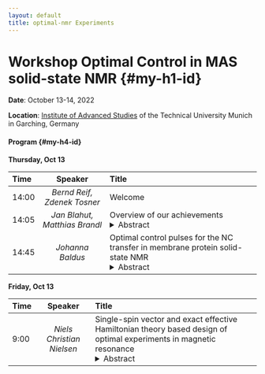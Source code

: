 ```yaml
---
layout: default
title: optimal-nmr Experiments
---
```

# Workshop Optimal Control in MAS solid-state NMR  {#my-h1-id}

**Date**: October 13-14, 2022

**Location**:  [Institute of Advanced Studies](https://www.ias.tum.de/ias/institute-for-advanced-study/resources-facilities/ias-building/) of the Technical University Munich in Garching, Germany

#### Program  {#my-h4-id}

<!--- 
**Thursday, Oct 13**

| Time | Speaker | Title |
| :--- | :---: | :--- |
| 14:00 | _Bernd Reif, Zdenek Tosner_ | Welcome |
| 14:05 | _Jan Blahut, Matthias Brandl_ | Overview of our achievements <br> <details markdown="1"><summary>Abstract</summary><div markdown="1"> Text and text and bla bla </div></details>|
| 14:45 | _Johanna Baldus_ | Optimal control pulses for the NC transfer in membrane protein solid-state NMR |
| 15:15 | _Jan Stanek_    | Transverse Magnetic Field Inhomogeneity and its Consequences for Performance of Protein Triple Resonance Correlation Experiments Under fast MAS |
| 15:45 | **Break**     ||
| 16:15 | _Piotr Klukowski_ | ARTINA: deep learning-based approach to fully automated chemical shift assignment and protein structure determination |
| 16:45 | _Rasmus Linser_   | Higher-dimensionality solid-state NMR for facilitated resonance assignment and elucidation of protein dynamics.
| 17:15 | _Paul Schanda_    | Protein dynamics in large assemblies: from local side chain motions to functional large-scale mobility |
| 17:45 | _Guido Pintacuda_ | _TBA_ |
| 18:15 | Dinner  ||
| 19:15 | Discussions in the Club ||
 
**Friday, Oct 13**
 
| Time | Speaker | Title |
| :---  | :---: | :--- |
| 9:00  | _Niels Christian Nielsen_ | Single-spin vector and exact effective Hamiltonian theory based design of optimal experiments in magnetic resonance |
| 9:30  | _Matthias Ernst_          | A continuous approach to Floquet theory for pulse-sequence optimization in solid-state NMR |
| 10:00 | _Ilya Kuprov_             | Dealing with instrument response functions within GRAPE framework |
| 10:30 | Break ||
| 11:00 | _Andrew Pell_     |  _TBA_ |
| 11:30 | _Loren Andreas_   | _TBA_  |
| 12:00 | _???_             | _TBA_  |
| 12:30 | Closing ||                                                                                                    
-->

**Thursday, Oct 13**

<table>
  <thead>
    <tr>
      <th style="text-align: left">Time</th>
      <th style="text-align: center">Speaker</th>
      <th style="text-align: left">Title</th>
    </tr>
  </thead>
  <tbody>
    <tr>
      <td style="text-align: left">14:00</td>
      <td style="text-align: center"><em>Bernd Reif, Zdenek Tosner</em></td>
      <td style="text-align: left">Welcome</td>
    </tr>
    <tr>
      <td style="text-align: left">14:05</td>
      <td style="text-align: center"><em>Jan Blahut, Matthias Brandl</em></td>
      <td style="text-align: left">Overview of our achievements <br /> 
         <details><summary>Abstract</summary>
         <p style="font-size: 14px">
         Text of the abstract in smaller fonts of 14px
         </p> 
         </details>
      </td>
    </tr>
    <tr>
      <td style="text-align: left">14:45</td>
      <td style="text-align: center"><em>Johanna Baldus</em></td>
      <td style="text-align: left">Optimal control pulses for the NC transfer in membrane protein solid-state NMR<br /> 
         <details><summary>Abstract</summary>
         
         Text of the abstract 
         </details>
      </td>
    </tr>
    <tr>
      <td style="text-align: left">15:15</td>
      <td style="text-align: center"><em>Jan Stanek</em></td>
      <td style="text-align: left">Transverse Magnetic Field Inhomogeneity and its Consequences for Performance of Protein Triple Resonance Correlation Experiments Under fast MAS<br /> 
         <details><summary>Abstract</summary>
         
         Text of the abstract 
         </details>
      </td>
    </tr>
    <tr>
      <td style="text-align: left">15:45</td>
      <td style="text-align: center"><strong>Break</strong></td>
      <td style="text-align: left"> </td>
    </tr>
    <tr>
      <td style="text-align: left">16:15</td>
      <td style="text-align: center"><em>Piotr Klukowski</em></td>
      <td style="text-align: left">ARTINA: deep learning-based approach to fully automated chemical shift assignment and protein structure determination<br /> 
         <details><summary>Abstract</summary>
         
         Text of the abstract 
         </details>
      </td>
    </tr>
    <tr>
      <td style="text-align: left">16:45</td>
      <td style="text-align: center"><em>Rasmus Linser</em></td>
      <td style="text-align: left">Higher-dimensionality solid-state NMR for facilitated resonance assignment and elucidation of protein dynamics<br /> 
         <details><summary>Abstract</summary>
         
         Text of the abstract 
         </details>
      </td>
    </tr>
    <tr>
      <td style="text-align: left">17:15</td>
      <td style="text-align: center"><em>Paul Schanda</em></td>
      <td style="text-align: left">Protein dynamics in large assemblies: from local side chain motions to functional large-scale mobility<br /> 
         <details><summary>Abstract</summary>
         
         Text of the abstract 
         </details>
      </td>
    </tr>
    <tr>
      <td style="text-align: left">17:45</td>
      <td style="text-align: center"><em>Guido Pintacuda</em></td>
      <td style="text-align: left"><em>TBA</em><br /> 
         <details><summary>Abstract</summary>
         
         Text of the abstract 
         </details>
      </td>
    </tr>
    <tr>
      <td style="text-align: left">18:15</td>
      <td style="text-align: center">Dinner</td>
      <td style="text-align: left"> </td>
    </tr>
    <tr>
      <td style="text-align: left">19:15</td>
      <td style="text-align: center">Discussions in the Club</td>
      <td style="text-align: left"> </td>
    </tr>
  </tbody>
</table>

**Friday, Oct 13**

<table>
  <thead>
    <tr>
      <th style="text-align: left">Time</th>
      <th style="text-align: center">Speaker</th>
      <th style="text-align: left">Title</th>
    </tr>
  </thead>
  <tbody>
    <tr>
      <td style="text-align: left">9:00</td>
      <td style="text-align: center"><em>Niels Christian Nielsen</em></td>
      <td style="text-align: left">Single-spin vector and exact effective Hamiltonian theory based design of optimal experiments in magnetic resonance<br /> 
         <details><summary>Abstract</summary>
         
         Text of the abstract 
         </details>
      </td>
    </tr>
    <tr>
      <td style="text-align: left">9:30</td>
      <td style="text-align: center"><em>Matthias Ernst</em></td>
      <td style="text-align: left">A continuous approach to Floquet theory for pulse-sequence optimization in solid-state NMR<br /> 
         <details><summary>Abstract</summary>
         
         Text of the abstract 
         </details>
      </td>
    </tr>
    <tr>
      <td style="text-align: left">10:00</td>
      <td style="text-align: center"><em>Ilya Kuprov</em></td>
      <td style="text-align: left">Dealing with instrument response functions within GRAPE framework<br /> 
         <details><summary>Abstract</summary>
         
         Text of the abstract 
         </details>
      </td>
    </tr>
    <tr>
      <td style="text-align: left">10:30</td>
      <td style="text-align: center">Break</td>
      <td style="text-align: left"> </td>
    </tr>
    <tr>
      <td style="text-align: left">11:00</td>
      <td style="text-align: center"><em>Andrew Pell</em></td>
      <td style="text-align: left"><em>TBA</em><br /> 
         <details><summary>Abstract</summary>
         
         Text of the abstract 
         </details>
      </td>
    </tr>
    <tr>
      <td style="text-align: left">11:30</td>
      <td style="text-align: center"><em>Loren Andreas</em></td>
      <td style="text-align: left"><em>TBA</em><br /> 
         <details><summary>Abstract</summary>
         
         Text of the abstract 
         </details>
      </td>
    </tr>
    <tr>
      <td style="text-align: left">12:00</td>
      <td style="text-align: center"><em>???</em></td>
      <td style="text-align: left"><em>TBA</em><br /> 
         <details><summary>Abstract</summary>
         
         Text of the abstract 
         </details>
      </td>
    </tr>
    <tr>
      <td style="text-align: left">12:30</td>
      <td style="text-align: center">Closing</td>
      <td style="text-align: left"> </td>
    </tr>
  </tbody>
</table>
